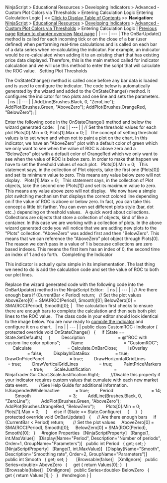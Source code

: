 ﻿
NinjaScript \> Educational Resources \> Developing Indicators \> Advanced \- Custom Plot Colors via Thresholds \> Entering Calculation Logic
Entering Calculation Logic
| \<\< [Click to Display Table of Contents](entering_calculation_logic5.md) \>\> **Navigation:**     [NinjaScript](ninjascript-1.md) \> [Educational Resources](educational_resources-1.md) \> [Developing Indicators](developing_indicators-1.md) \> [Advanced \- Custom Plot Colors via Thresholds](advanced_-_custom_plot_colors_-1.md) \> Entering Calculation Logic | [Previous page](set_up8-1.md) [Return to chapter overview](advanced_-_custom_plot_colors_-1.md) [Next page](compiling5-1.md) |
| --- | --- |
The OnBarUpdate() method is called for each incoming tick or on the close of a bar (user defined) when performing real\-time calculations and is called on each bar of a data series when re\-calculating the indicator. For example, an indicator would be re\-calculated when adding it to an existing chart that has existing price data displayed. Therefore, this is the main method called for indicator calculation and we will use this method to enter the script that will calculate the ROC value.
 
Setting Plot Thresholds  

The OnStateChange() method is called once before any bar data is loaded and is used to configure the indicator. The code below is automatically generated by the wizard and added to the OnStateChange() method. It configures the indicator for two plots and one line and sets the parameters.
 
| ns |
| --- |
| AddLine(Brushes.Black, 0, "ZeroLine"); AddPlot(Brushes.Green, "AboveZero"); AddPlot(Brushes.OrangeRed, "BelowZero"); |
   

Enter the following code in the OnStateChange() method and below the wizard generated code:
 
| ns |
| --- |
| // Set the threshold values for each plot Plots\[0].Min \= 0; Plots\[1].Max \= 0; |
 
The concept of setting threshold values is to set when and when not to paint a plot on the chart. In this indicator, we have an "AboveZero" plot with a default color of green which we only want to see when the value of ROC is above zero and a "BelowZero" plot with a default color of OrangeRed which we only want to see when the value of ROC is below zero. In order to make that happen we have to set the threshold values of each plot.
 
Plots\[0].Min \= 0;
 
This statement says, in the collection of Plot objects, take the first one (Plots\[0]) and set its minimum value to zero. This means any value below zero will not display.
 
Plots\[1].Max \= 0;
 
This statement says, in the collection of Plot objects, take the second one (Plots\[1]) and set its maximum value to zero. This means any value above zero will not display.
 
We now have a simple plot switching mechanism that displays the correct colored line depending on if the value of ROC is above or below zero. In fact, you can take this concept a little bit farther. You can even set different plots style (bar, dot etc..) depending on threshold values.
 
A quick word about collections. Collections are objects that store a collection of objects, kind of like a container. In this case we are working with a collection of plots. In the above wizard generated code you will notice that we are adding new plots to the "Plots" collection. "AboveZero" was added first and then "BelowZero". This means that we can reference the "AboveZero" plot object through Plots\[0]. The reason we don't pass in a value of 1 is because collections are zero based indexes. This means the first item has an index of 0, the second time an index of 1 and so forth.
 
Completing the Indicator   

This indicator is actually quite simple in its implementation. The last thing we need to do is add the calculation code and set the value of ROC to both our plot lines.   

Replace the wizard generated code with the following code into the OnBarUpdate() method in the NinjaScript Editor:
 
| ns |
| --- |
| // Are there enough bars if (CurrentBar \< Period) return;   // Set the plot values AboveZero\[0] \= SMA(ROC(Period), Smooth)\[0]; BelowZero\[0] \= SMA(ROC(Period), Smooth)\[0]; |
 
The calculation first checks to ensure there are enough bars to complete the calculation and then sets both plot lines to the ROC value.
 
The class code in your editor should look identical to the image below. You are now ready to [compile the indicator](compiling5-1.md) and configure it on a chart.
 
| ns |
| --- |
| public class CustomROC : Indicator {    protected override void OnStateChange()    {      if (State \=\= State.SetDefaults)      {          Description                           \= @"ROC with custom line color options";          Name                                 \= "CustomROC";          Calculate                             \= Calculate.OnBarClose;          IsOverlay                             \= false;          DisplayInDataBox                     \= true;          DrawOnPricePanel                     \= true;          DrawHorizontalGridLines               \= true;          DrawVerticalGridLines                 \= true;          PaintPriceMarkers                     \= true;          ScaleJustification                   \= NinjaTrader.Gui.Chart.ScaleJustification.Right;          //Disable this property if your indicator requires custom values that cumulate with each new market data event.           //See Help Guide for additional information.          IsSuspendedWhileInactive             \= true;          Period                               \= 14;          Smooth                               \= 3;          AddLine(Brushes.Black, 0, "ZeroLine");          AddPlot(Brushes.Green, "AboveZero");          AddPlot(Brushes.OrangeRed, "BelowZero");          Plots\[0].Min \= 0;          Plots\[1].Max \= 0;      }      else if (State \=\= State.Configure)      {      }    }      protected override void OnBarUpdate()    {      // Are there enough bars      if (CurrentBar \< Period) return;        // Set the plot values      AboveZero\[0] \= SMA(ROC(Period), Smooth)\[0];      BelowZero\[0] \= SMA(ROC(Period), Smooth)\[0];    }      \#region Properties    \[NinjaScriptProperty]    \[Range(1, int.MaxValue)]    \[Display(Name\="Period", Description\="Number of periods", Order\=1, GroupName\="Parameters")]    public int Period    { get; set; }      \[NinjaScriptProperty]    \[Range(1, int.MaxValue)]    \[Display(Name\="Smooth", Description\="Smoothing rate", Order\=2, GroupName\="Parameters")]    public int Smooth    { get; set; }        \[Browsable(false)]    \[XmlIgnore]    public Series\<double\> AboveZero    {      get { return Values\[0]; }    }      \[Browsable(false)]    \[XmlIgnore]    public Series\<double\> BelowZero    {      get { return Values\[1]; }    }    \#endregion } |

